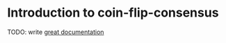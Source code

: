 # Introduction to coin-flip-consensus

TODO: write [great documentation](http://jacobian.org/writing/what-to-write/)
